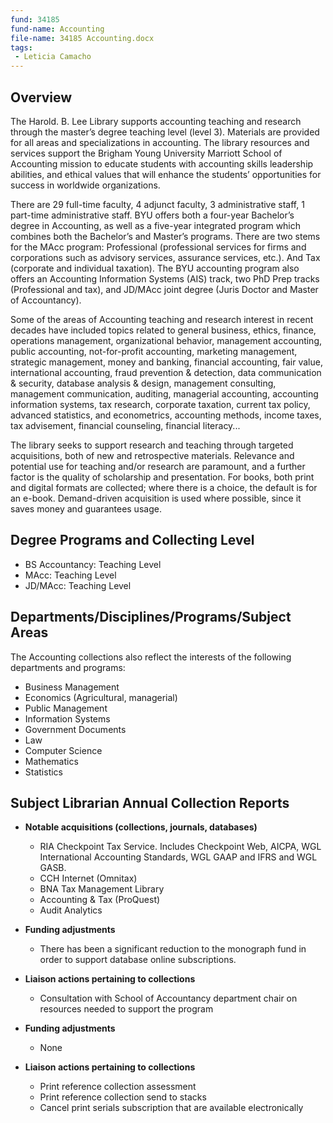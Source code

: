 ```yaml
---
fund: 34185
fund-name: Accounting
file-name: 34185 Accounting.docx
tags:
 - Leticia Camacho
---
```


## Overview

The Harold. B. Lee Library supports accounting teaching and research through the master’s degree teaching level (level 3). Materials are provided for all areas and specializations in accounting. The library resources and services support the Brigham Young University Marriott School of Accounting mission to educate students with accounting skills leadership abilities, and ethical values that will enhance the students’ opportunities for success in worldwide organizations.

There are 29 full-time faculty, 4 adjunct faculty, 3 administrative staff, 1 part-time administrative staff. BYU offers both a four-year Bachelor’s degree in Accounting, as well as a five-year integrated program which combines both the Bachelor’s and Master’s programs. There are two stems for the MAcc program: Professional (professional services for firms and corporations such as advisory services, assurance services, etc.). And Tax (corporate and individual taxation). The BYU accounting program also offers an Accounting Information Systems (AIS) track, two PhD Prep tracks (Professional and tax), and JD/MAcc joint degree (Juris Doctor and Master of Accountancy).

Some of the areas of Accounting teaching and research interest in recent decades have included topics related to general business, ethics, finance, operations management, organizational behavior, management accounting, public accounting, not-for-profit accounting, marketing management, strategic management, money and banking, financial accounting, fair value, international accounting, fraud prevention &amp; detection, data communication &amp; security, database analysis &amp; design, management consulting, management communication, auditing, managerial accounting, accounting information systems, tax research, corporate taxation, current tax policy, advanced statistics, and econometrics, accounting methods, income taxes, tax advisement, financial counseling, financial literacy...

The library seeks to support research and teaching through targeted acquisitions, both of new and retrospective materials. Relevance and potential use for teaching and/or research are paramount, and a further factor is the quality of scholarship and presentation. For books, both print and digital formats are collected; where there is a choice, the default is for an e-book. Demand-driven acquisition is used where possible, since it saves money and guarantees usage.

## Degree Programs and Collecting Level

- BS Accountancy: Teaching Level
- MAcc: Teaching Level
- JD/MAcc: Teaching Level

## Departments/<wbr>Disciplines/<wbr>Programs/<wbr>Subject Areas

The Accounting collections also reflect the interests of the following departments and programs:

- Business Management
- Economics (Agricultural, managerial)
- Public Management
- Information Systems
- Government Documents
- Law
- Computer Science
- Mathematics
- Statistics

## Subject Librarian Annual Collection Reports

- **Notable acquisitions (collections, journals, databases)**

    - RIA Checkpoint Tax Service. Includes Checkpoint Web, AICPA, WGL International Accounting Standards, WGL GAAP and IFRS and WGL GASB.
    - CCH Internet (Omnitax)
    - BNA Tax Management Library
    - Accounting &amp; Tax (ProQuest)
    - Audit Analytics

- **Funding adjustments**
    - There has been a significant reduction to the monograph fund in order to support database online subscriptions.

- **Liaison actions pertaining to collections**
    - Consultation with School of Accountancy department chair on resources needed to support the program

- **Funding adjustments**
    - None

- **Liaison actions pertaining to collections**
    - Print reference collection assessment
    - Print reference collection send to stacks
    - Cancel print serials subscription that are available electronically
